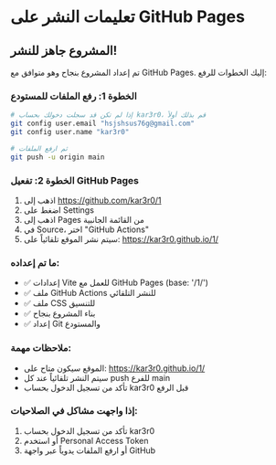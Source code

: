 # تعليمات النشر على GitHub Pages

## المشروع جاهز للنشر! 

تم إعداد المشروع بنجاح وهو متوافق مع GitHub Pages. إليك الخطوات للرفع:

### الخطوة 1: رفع الملفات للمستودع
```bash
# إذا لم تكن قد سجلت دخولك بحساب kar3r0، قم بذلك أولاً
git config user.email "hsjshsus76g@gmail.com"
git config user.name "kar3r0"

# ثم ارفع الملفات
git push -u origin main
```

### الخطوة 2: تفعيل GitHub Pages
1. اذهب إلى https://github.com/kar3r0/1
2. اضغط على Settings
3. اذهب إلى Pages من القائمة الجانبية
4. في Source، اختر "GitHub Actions"
5. سيتم نشر الموقع تلقائياً على: https://kar3r0.github.io/1/

### ما تم إعداده:
- ✅ إعدادات Vite للعمل مع GitHub Pages (base: '/1/')
- ✅ ملف GitHub Actions للنشر التلقائي
- ✅ ملف CSS للتنسيق
- ✅ بناء المشروع بنجاح
- ✅ إعداد Git والمستودع

### ملاحظات مهمة:
- الموقع سيكون متاح على: https://kar3r0.github.io/1/
- سيتم النشر تلقائياً عند كل push للفرع main
- تأكد من تسجيل الدخول بحساب kar3r0 قبل الرفع

### إذا واجهت مشاكل في الصلاحيات:
1. تأكد من تسجيل الدخول بحساب kar3r0
2. أو استخدم Personal Access Token
3. أو ارفع الملفات يدوياً عبر واجهة GitHub